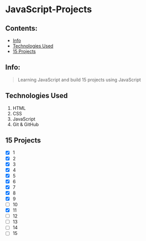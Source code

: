 # JavaScript-Projects

## Contents: 
* [Info](#Info)<br>
* [Technologies Used](#Technologies-Used)<br>
* [15 Projects](#15-Projects)<br>

## Info:
> Learning JavaScript and build 15 projects using JavaScript

## Technologies Used
1. HTML
2. CSS
3. JavaScript
4. Git & GitHub

## 15 Projects
- [x] 1
- [x] 2
- [x] 3
- [x] 4
- [x] 5
- [x] 6
- [x] 7
- [x] 8
- [x] 9
- [ ] 10
- [x] 11
- [ ] 12
- [ ] 13
- [ ] 14
- [ ] 15
